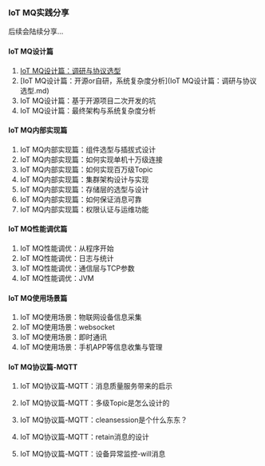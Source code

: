 ### IoT MQ实践分享

后续会陆续分享...

#### IoT MQ设计篇

1. [IoT MQ设计篇：调研与协议选型]()
2. [IoT MQ设计篇：开源or自研，系统复杂度分析](IoT MQ设计篇：调研与协议选型.md)
3. IoT MQ设计篇：基于开源项目二次开发的坑
4. IoT MQ设计篇：最终架构与系统复杂度分析

#### IoT MQ内部实现篇

1. IoT MQ内部实现篇：组件选型与插拔式设计
2. IoT MQ内部实现篇：如何实现单机十万级连接
3. IoT MQ内部实现篇：如何实现百万级Topic
4. IoT MQ内部实现篇：集群架构设计与实现
5. IoT MQ内部实现篇：存储层的选型与设计
6. IoT MQ内部实现篇：如何保证消息可靠
7. IoT MQ内部实现篇：权限认证与运维功能

#### IoT MQ性能调优篇

1. IoT MQ性能调优：从程序开始
2. IoT MQ性能调优：日志与统计
3. IoT MQ性能调优：通信层与TCP参数
4. IoT MQ性能调优：JVM

#### IoT MQ使用场景篇

1. IoT MQ使用场景：物联网设备信息采集
2. IoT MQ使用场景：websocket
3. IoT MQ使用场景：即时通讯
4. IoT MQ使用场景：手机APP等信息收集与管理

#### IoT MQ协议篇-MQTT

1. IoT MQ协议篇-MQTT：消息质量服务带来的启示

2. IoT MQ协议篇-MQTT：多级Topic是怎么设计的

3. IoT MQ协议篇-MQTT：cleansession是个什么东东？

4. IoT MQ协议篇-MQTT：retain消息的设计

5. IoT MQ协议篇-MQTT：设备异常监控-will消息





